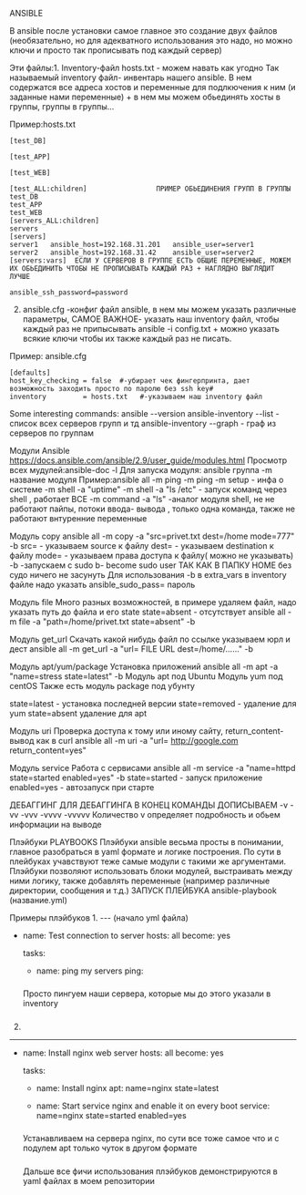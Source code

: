 ANSIBLE

В ansible после установки самое главное это создание двух файлов (необязательно, но для адекватного использования это надо, но можно ключи и просто так прописывать под каждый сервер) 

Эти файлы:1. Inventory-файл hosts.txt - можем навать как угодно 
             Так называемый inventory файл- инвентарь нашего ansible. В нем содержатся все                    адреса хостов и переменные для подлкючения к ним (и заданные нами переменные) 
             + в нем мы можем обьединять хосты в группы, группы в группы...
            
Пример:hosts.txt
```
[test_DB]

[test_APP]

[test_WEB]

[test_ALL:children]                 ПРИМЕР ОБЬЕДИНЕНИЯ ГРУПП В ГРУППЫ 
test_DB
test_APP
test_WEB
[servers_ALL:children]
servers
[servers]
server1   ansible_host=192.168.31.201   ansible_user=server1
server2   ansible_host=192.168.31.42    ansible_user=server2
[servers:vars]  ЕСЛИ У СЕРВЕРОВ В ГРУППЕ ЕСТЬ ОБЩИЕ ПЕРЕМЕННЫЕ, МОЖЕМ ИХ ОБЬЕДИНИТЬ ЧТОБЫ НЕ ПРОПИСЫВАТЬ КАЖДЫЙ РАЗ + НАГЛЯДНО ВЫГЛЯДИТ ЛУЧШЕ

ansible_ssh_password=password

```

 2. ansible.cfg -конфиг файл ansible, в нем мы можем указать различные параметры,
 САМОЕ ВАЖНОЕ- указать наш inventory файл, чтобы каждый раз не 
 припысывать ansible -i config.txt + можно указать всякие ключи чтобы их также каждый            раз не писать.

Пример: ansible.cfg 
```
[defaults]
host_key_checking = false  #-убирает чек фингерпринта, дает возможность заходить просто по паролю без ssh key#
inventory         = hosts.txt   #-указываем наш inventory файл

```

Some interesting commands:
ansible --version
ansible-inventory --list  - список всех серверов групп и тд
ansible-inventory --graph - граф из серверов по группам 

Модули Ansible 
https://docs.ansible.com/ansible/2.9/user_guide/modules.html
Просмотр всех мудулей:ansible-doc -l
Для запуска модуля: ansible группа -m название модуля        Пример:ansible all -m ping
-m ping 
-m setup - инфа о системе 
-m shell -a "uptime"  -m shell -a "ls /etc" - запуск команд через shell , работает ВСЕ
-m command -a "ls"    -аналог модуля shell, не не работают пайпы, потоки ввода- вывода , только одна команда, также не работают внтуренние переменные

Модуль copy
ansible all -m copy -a "src=privet.txt dest=/home mode=777" -b 
src=  - указываем source к файлу 
dest= - указываем destination к файлу 
mode= - указываем права доступа к файлу( можно не указывать) 
-b -запускаем с sudo b- become sudo user ТАК КАК В ПАПКУ HOME без судо ничего не засунуть 
Для использования -b в extra_vars в inventory файле надо указать ansible_sudo_pass= пароль

Модуль file 
Много разных возможностей, в примере удаляем файл, надо указать путь до файла и его state  state=absent - отсутствует 
ansible all -m file -a "path=/home/privet.txt state=absent"  -b

Модуль get_url
Скачать какой нибудь файл по ссылке указываем юрл и дест
ansible all -m get_url -a "url= FILE URL dest=/home/......" -b 

Модуль apt/yum/package
Установка приложений
ansible all -m apt -a "name=stress state=latest" -b
Модуль apt под Ubuntu
Модуль yum под centOS
Также есть модуль package под убунту 

state=latest - установка последней версии 
state=removed - удаление для yum 
state=absent удаление для apt 

Модуль uri 
Проверка доступа к тому или иному сайту, return_content- вывод как в curl
ansible all -m uri -a "url= http://google.com return_content=yes"

Модуль service
Работа с сервисами 
ansible all -m service -a "name=httpd state=started enabled=yes" -b 
state=started - запуск приложение 
enabled=yes   - автозапуск при старте

ДЕБАГГИНГ
ДЛЯ ДЕБАГГИНГА В КОНЕЦ КОМАНДЫ ДОПИСЫВАЕМ -v -vv -vvv -vvvv -vvvvv 
Количество v определяет подробность и обьем информации на выводе

Плэйбуки PLAYBOOKS
Плэйбуки ansible весьма просты в понимании, главное разобраться в yaml формате и логике построения. По сути в плейбуках учавствуют теже самые модули с такими же аргументами.
Плэйбуки позволяют использовать блоки модулей, выстраивать между ними логику, также добавлять  переменные (например различные директории, сообщения и т.д.)
ЗАПУСК ПЛЕЙБУКА 
ansible-playbook (название.yml)

Примеры плэйбуков
1.
---  (начало yml файла)
- name: Test connection to server 
  hosts: all
  become: yes 
  
  tasks:
  - name: ping my servers 
  ping:
  
  
  #####
  Просто пингуем наши сервера, которые мы до этого указали в inventory
  #####
 2.
 
---
- name: Install nginx  web server
  hosts: all
  become: yes


  tasks:
  - name: Install nginx
    apt:  name=nginx state=latest

  - name: Start service nginx and enable it on every boot
    service: name=nginx state=started enabled=yes
    
  #####
  Устанавливаем на сервера nginx, по сути все тоже самое что и с подулем apt только чуток в       другом формате 
  #####
  
  Дальше все фичи использования плэйбуков демонстрируются в yaml файлах в моем репозитории








         
         
         
